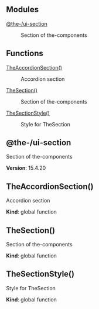 <!--- Code generated by @the-/script-doc. DO NOT EDIT. -->

## Modules

<dl>
<dt><a href="#module_@the-/ui-section">@the-/ui-section</a></dt>
<dd><p>Section of the-components</p>
</dd>
</dl>

## Functions

<dl>
<dt><a href="#TheAccordionSection">TheAccordionSection()</a></dt>
<dd><p>Accordion section</p>
</dd>
<dt><a href="#TheSection">TheSection()</a></dt>
<dd><p>Section of the-components</p>
</dd>
<dt><a href="#TheSectionStyle">TheSectionStyle()</a></dt>
<dd><p>Style for TheSection</p>
</dd>
</dl>

<a name="module_@the-/ui-section"></a>

## @the-/ui-section
Section of the-components

**Version**: 15.4.20  
<a name="TheAccordionSection"></a>

## TheAccordionSection()
Accordion section

**Kind**: global function  
<a name="TheSection"></a>

## TheSection()
Section of the-components

**Kind**: global function  
<a name="TheSectionStyle"></a>

## TheSectionStyle()
Style for TheSection

**Kind**: global function  
